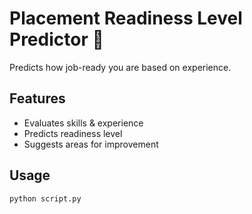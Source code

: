 # Placement Readiness Level Predictor 🎯
Predicts how job-ready you are based on experience.

## Features
- Evaluates skills & experience
- Predicts readiness level
- Suggests areas for improvement

## Usage
```sh
python script.py
